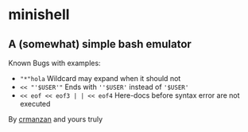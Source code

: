 # minishell
## A (somewhat) simple bash emulator
Known Bugs with examples:
- `"*"hola`   Wildcard may expand when it should not
- `<< "'$USER'"` Ends with `''$USER'` instead of `'$USER'`
- `<< eof << eof3 | | << eof4` Here-docs before syntax error are not executed

By [crmanzan](https://github.com/Bgoost) and yours truly
